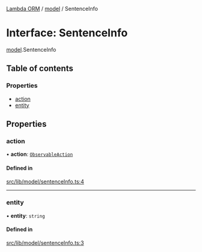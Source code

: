[Lambda ORM](../README.md) / [model](../modules/model.md) / SentenceInfo

# Interface: SentenceInfo

[model](../modules/model.md).SentenceInfo

## Table of contents

### Properties

- [action](model.SentenceInfo.md#action)
- [entity](model.SentenceInfo.md#entity)

## Properties

### action

• **action**: [`ObservableAction`](../enums/model.ObservableAction.md)

#### Defined in

[src/lib/model/sentenceInfo.ts:4](https://github.com/FlavioLionelRita/lambdaorm/blob/0fd718a/src/lib/model/sentenceInfo.ts#L4)

___

### entity

• **entity**: `string`

#### Defined in

[src/lib/model/sentenceInfo.ts:3](https://github.com/FlavioLionelRita/lambdaorm/blob/0fd718a/src/lib/model/sentenceInfo.ts#L3)
